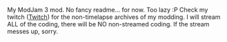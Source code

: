 My ModJam 3 mod. No fancy readme... for now. Too lazy :P
Check my twitch (<a href="http://twitch.tv/sci4me/">Twitch</a>) for the non-timelapse archives of my modding.
I will stream ALL of the coding, there will be NO non-streamed coding. If the stream messes up, sorry. 